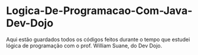 # Logica-De-Programacao-Com-Java-Dev-Dojo
Aqui estão guardados todos os códigos feitos durante o tempo que estudei lógica de programação com o prof. William Suane, do Dev Dojo.

